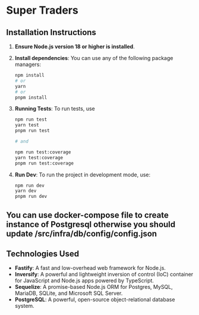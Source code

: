 # Super Traders

## Installation Instructions

1. **Ensure Node.js version 18 or higher is installed**.

2. **Install dependencies**:
   You can use any of the following package managers:

   ```sh
   npm install
   # or
   yarn
   # or
   pnpm install
   ```

3. **Running Tests**:
   To run tests, use

   ```sh
   npm run test
   yarn test
   pnpm run test

   # and

   npm run test:coverage
   yarn test:coverage
   pnpm run test:coverage
   ```

4. **Run Dev**:
   To run the project in development mode, use:

   ```sh
   npm run dev
   yarn dev
   pnpm run dev
   ```

## You can use docker-compose file to create instance of Postgresql otherwise you should update /src/infra/db/config/config.json

## Technologies Used

- **Fastify**: A fast and low-overhead web framework for Node.js.
- **Inversify**: A powerful and lightweight inversion of control (IoC) container for JavaScript and Node.js apps powered by TypeScript.
- **Sequelize**: A promise-based Node.js ORM for Postgres, MySQL, MariaDB, SQLite, and Microsoft SQL Server.
- **PostgreSQL**: A powerful, open-source object-relational database system.
